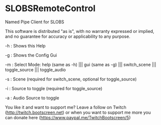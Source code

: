 # SLOBSRemoteControl
Named Pipe Client for SLOBS

This software is distributed "as is", with no warranty expressed or implied, and no guarantee for accuracy or applicability to any purpose.

-h : Shows this Help

-g : Shows the Config Gui

-m : Select Mode: help (same as -h) ||| gui (same as -g) ||| switch_scene ||| toggle_source ||| toggle_audio
                      
-s : Scene (required for switch_scene, optional for toggle_source)

-i : Source to toggle (required for toggle_source)

-a : Audio Source to toggle





You like it and want to support me? Leave a follow on Twitch (http://twitch.bootscreen.net) or when you want to support me more you can donate here (https://www.paypal.me/TwitchBootscreen/5)
